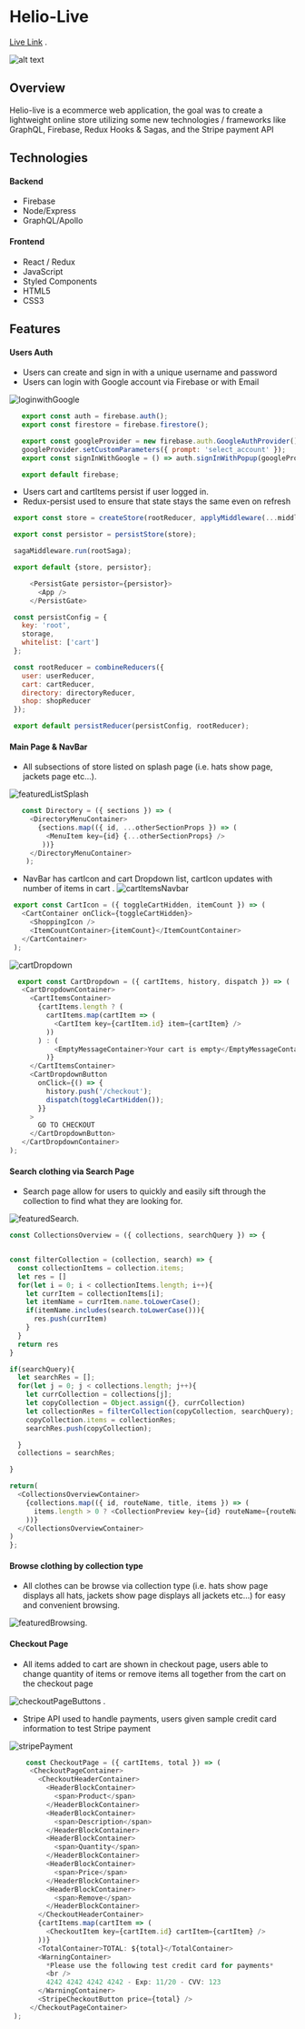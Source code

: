 # Helio-Live

[Live Link](https://helio-live.herokuapp.com/) . 
  
    
    
![alt text](https://github.com/jbotoro/markdown_images/blob/master/splash_page.png)


## Overview

Helio-live is a ecommerce web application, the goal was to create a lightweight online store utilizing some new technologies / frameworks like GraphQL, Firebase, Redux Hooks & Sagas, and the Stripe payment API


## Technologies 
 
#### Backend
  * Firebase
  * Node/Express
  * GraphQL/Apollo
  
#### Frontend
  * React / Redux
  * JavaScript
  * Styled Components
  * HTML5
  * CSS3
  
## Features
 
#### Users Auth
   * Users can create and sign in with a unique username and password
   * Users can login with Google account via Firebase or with Email
   
   ![loginwithGoogle](https://github.com/jbotoro/markdown_images/blob/master/googleLoginHelio.gif)
   
   ``` javascript
      export const auth = firebase.auth();
      export const firestore = firebase.firestore();

      export const googleProvider = new firebase.auth.GoogleAuthProvider();
      googleProvider.setCustomParameters({ prompt: 'select_account' });
      export const signInWithGoogle = () => auth.signInWithPopup(googleProvider);

      export default firebase;
   
   ```
   
   * Users cart and cartItems persist if user logged in.
   * Redux-persist used to ensure that state stays the same even on refresh
   
   ``` javascript
    export const store = createStore(rootReducer, applyMiddleware(...middlewares))

    export const persistor = persistStore(store);

    sagaMiddleware.run(rootSaga);

    export default {store, persistor};
   ```
   
   
   ``` javascript
        <PersistGate persistor={persistor}>
          <App />
        </PersistGate>
   
   ```
   
   
   ``` javascript
    const persistConfig = {
      key: 'root',
      storage,
      whitelist: ['cart']
    };

    const rootReducer = combineReducers({
      user: userReducer,
      cart: cartReducer,
      directory: directoryReducer,
      shop: shopReducer
    });

    export default persistReducer(persistConfig, rootReducer);
   ```
   
   
 
#### Main Page & NavBar
   * All subsections of store listed on splash page (i.e. hats show page, jackets page etc...). 
     
     
   ![featuredListSplash](https://github.com/jbotoro/markdown_images/blob/master/splash_page.png)
   ``` javascript
      const Directory = ({ sections }) => (
        <DirectoryMenuContainer>
          {sections.map(({ id, ...otherSectionProps }) => (
            <MenuItem key={id} {...otherSectionProps} />
           ))}
        </DirectoryMenuContainer>
       );
   ```
   * NavBar has cartIcon and cart Dropdown list, cartIcon updates with number of items in cart . 
   ![cartItemsNavbar](https://github.com/jbotoro/markdown_images/blob/master/cart_icon.png)
   ``` javascript
    export const CartIcon = ({ toggleCartHidden, itemCount }) => (
      <CartContainer onClick={toggleCartHidden}>
        <ShoppingIcon />
        <ItemCountContainer>{itemCount}</ItemCountContainer>
      </CartContainer>
    );
   ```
   
   ![cartDropdown](https://github.com/jbotoro/markdown_images/blob/master/cart_dropdown.png)
   
   ``` javascript
     export const CartDropdown = ({ cartItems, history, dispatch }) => (
      <CartDropdownContainer>
        <CartItemsContainer>
          {cartItems.length ? (
            cartItems.map(cartItem => (
              <CartItem key={cartItem.id} item={cartItem} />
            ))
          ) : (
              <EmptyMessageContainer>Your cart is empty</EmptyMessageContainer>
            )}
        </CartItemsContainer>
        <CartDropdownButton
          onClick={() => {
            history.push('/checkout');
            dispatch(toggleCartHidden());
          }}
        >
          GO TO CHECKOUT
        </CartDropdownButton>
      </CartDropdownContainer>
  );
   
   ```


#### Search clothing via Search Page

  

  * Search page allow for users to quickly and easily sift through the collection to find what they are looking for.
  
  ![featuredSearch](https://github.com/jbotoro/markdown_images/blob/master/featuredbrowsinghelio.gif). 
  
  ``` javascript
  const CollectionsOverview = ({ collections, searchQuery }) => {


  const filterCollection = (collection, search) => {
    const collectionItems = collection.items;
    let res = []
    for(let i = 0; i < collectionItems.length; i++){
      let currItem = collectionItems[i];
      let itemName = currItem.name.toLowerCase();
      if(itemName.includes(search.toLowerCase())){
        res.push(currItem)
      }
    }
    return res
  }

  if(searchQuery){
    let searchRes = [];
    for(let j = 0; j < collections.length; j++){
      let currCollection = collections[j];
      let copyCollection = Object.assign({}, currCollection)
      let collectionRes = filterCollection(copyCollection, searchQuery);
      copyCollection.items = collectionRes;
      searchRes.push(copyCollection);

    }
    collections = searchRes;

  }
  
  return(
    <CollectionsOverviewContainer>
      {collections.map(({ id, routeName, title, items }) => (
        items.length > 0 ? <CollectionPreview key={id} routeName={routeName} title={title} items={items} /> : null
      ))}
    </CollectionsOverviewContainer>
  )
};
  
  ```
     
   
#### Browse clothing by collection type

  * All clothes can be browse via collection type (i.e. hats show page displays all hats, jackets show page displays all jackets etc...) for easy and convenient browsing.  
  
  ![featuredBrowsing](https://github.com/jbotoro/markdown_images/blob/master/featuredbrowsinghelio.gif).  
  
     
             
#### Checkout Page  
 

   * All items added to cart are shown in checkout page, users able to change quantity of items or remove items all together  from the cart on the checkout page 
     
     
   ![checkoutPageButtons](https://github.com/jbotoro/markdown_images/blob/master/checkout_screen.png) . 
   
     
     
   * Stripe API used to handle payments, users given sample credit card information to test Stripe payment 
     
     
   ![stripePayment](https://github.com/jbotoro/markdown_images/blob/master/stripe_checkout.png)
   
   
   ``` javascript
       const CheckoutPage = ({ cartItems, total }) => (
        <CheckoutPageContainer>
          <CheckoutHeaderContainer>
            <HeaderBlockContainer>
              <span>Product</span>
            </HeaderBlockContainer>
            <HeaderBlockContainer>
              <span>Description</span>
            </HeaderBlockContainer>
            <HeaderBlockContainer>
              <span>Quantity</span>
            </HeaderBlockContainer>
            <HeaderBlockContainer>
              <span>Price</span>
            </HeaderBlockContainer>
            <HeaderBlockContainer>
              <span>Remove</span>
            </HeaderBlockContainer>
          </CheckoutHeaderContainer>
          {cartItems.map(cartItem => (
            <CheckoutItem key={cartItem.id} cartItem={cartItem} />
          ))}
          <TotalContainer>TOTAL: ${total}</TotalContainer>
          <WarningContainer>
            *Please use the following test credit card for payments*
            <br />
            4242 4242 4242 4242 - Exp: 11/20 - CVV: 123
          </WarningContainer>
          <StripeCheckoutButton price={total} />
        </CheckoutPageContainer>
    );
   
   ```